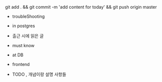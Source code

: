 


git add . && git commit -m 'add content for today' && git push origin master

- troubleShooting


- in postgres


- 출근 시에 읽은 글 



- must know 




- at DB 


- frontend


- TODO , 개념이랑 설명 사항들 



